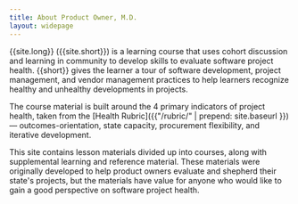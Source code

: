 ```yaml
---
title: About Product Owner, M.D.
layout: widepage
---
```


{{site.long}} ({{site.short}}) is a learning course that uses cohort discussion and learning in community to develop skills to evaluate software project health. {{short}} gives the learner a tour of software development, project management, and vendor management practices to help learners recognize healthy and unhealthy developments in projects. 

The course material is built around the 4 primary indicators of project health, taken from the [Health Rubric]({{"/rubric/" | prepend: site.baseurl }}) &mdash; outcomes-orientation, state capacity, procurement flexibility, and iterative development.  

This site contains lesson materials divided up into courses, along with supplemental learning and reference material. These materials were originally developed to help product owners evaluate and shepherd their state's projects, but the materials have value for anyone who would like to gain a good perspective on software project health.

